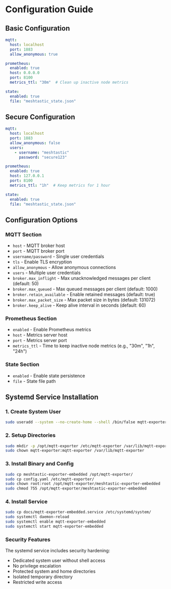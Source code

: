 # Configuration Guide

## Basic Configuration

```yaml
mqtt:
  host: localhost
  port: 1883
  allow_anonymous: true

prometheus:
  enabled: true
  host: 0.0.0.0
  port: 8100
  metrics_ttl: "30m"  # Clean up inactive node metrics

state:
  enabled: true
  file: "meshtastic_state.json"
```

## Secure Configuration

```yaml
mqtt:
  host: localhost
  port: 1883
  allow_anonymous: false
  users:
    - username: "meshtastic"
      password: "secure123"

prometheus:
  enabled: true
  host: 127.0.0.1
  port: 8100
  metrics_ttl: "1h"  # Keep metrics for 1 hour

state:
  enabled: true
  file: "meshtastic_state.json"
```

## Configuration Options

### MQTT Section
- `host` - MQTT broker host
- `port` - MQTT broker port
- `username/password` - Single user credentials
- `tls` - Enable TLS encryption
- `allow_anonymous` - Allow anonymous connections
- `users` - Multiple user credentials
- `broker.max_inflight` - Max unacknowledged messages per client (default: 50)
- `broker.max_queued` - Max queued messages per client (default: 1000)
- `broker.retain_available` - Enable retained messages (default: true)
- `broker.max_packet_size` - Max packet size in bytes (default: 131072)
- `broker.keep_alive` - Keep alive interval in seconds (default: 60)

### Prometheus Section
- `enabled` - Enable Prometheus metrics
- `host` - Metrics server host
- `port` - Metrics server port
- `metrics_ttl` - Time to keep inactive node metrics (e.g., "30m", "1h", "24h")

### State Section
- `enabled` - Enable state persistence
- `file` - State file path

## Systemd Service Installation

### 1. Create System User
```bash
sudo useradd --system --no-create-home --shell /bin/false mqtt-exporter
```

### 2. Setup Directories
```bash
sudo mkdir -p /opt/mqtt-exporter /etc/mqtt-exporter /var/lib/mqtt-exporter
sudo chown mqtt-exporter:mqtt-exporter /var/lib/mqtt-exporter
```

### 3. Install Binary and Config
```bash
sudo cp meshtastic-exporter-embedded /opt/mqtt-exporter/
sudo cp config.yaml /etc/mqtt-exporter/
sudo chown root:root /opt/mqtt-exporter/meshtastic-exporter-embedded
sudo chmod 755 /opt/mqtt-exporter/meshtastic-exporter-embedded
```

### 4. Install Service
```bash
sudo cp docs/mqtt-exporter-embedded.service /etc/systemd/system/
sudo systemctl daemon-reload
sudo systemctl enable mqtt-exporter-embedded
sudo systemctl start mqtt-exporter-embedded
```

### Security Features
The systemd service includes security hardening:
- Dedicated system user without shell access
- No privilege escalation
- Protected system and home directories
- Isolated temporary directory
- Restricted write access